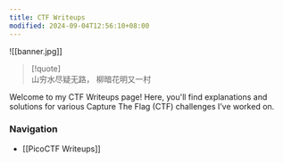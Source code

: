 ```yaml
---
title: CTF Writeups
modified: 2024-09-04T12:56:10+08:00
---
```


![[banner.jpg]]
>[!quote]   
>山穷水尽疑无路， 柳暗花明又一村
>

Welcome to my CTF Writeups page! Here, you'll find explanations and solutions for various Capture The Flag (CTF) challenges I’ve worked on. 

### Navigation
-  [[PicoCTF Writeups]]